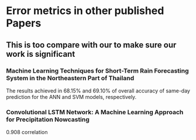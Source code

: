# Error metrics in other published Papers

## This is too compare with our to make sure our work is significant

### Machine Learning Techniques for Short-Term Rain Forecasting System in the Northeastern Part of Thailand
The results achieved in 68.15% and 69.10% of overall accuracy of same-day prediction for the ANN and SVM models, respectively. <br/>

### Convolutional LSTM Network: A Machine Learning Approach for Precipitation Nowcasting
0.908 correlation <br/>
